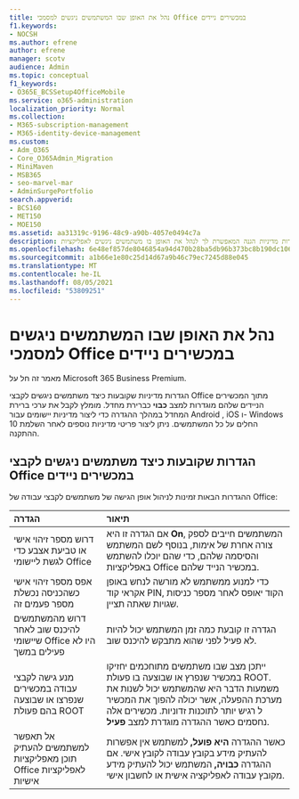 ```yaml
---
title: נהל את האופן שבו המשתמשים ניגשים למסמכי Office במכשירים ניידים
f1.keywords:
- NOCSH
ms.author: efrene
author: efrene
manager: scotv
audience: Admin
ms.topic: conceptual
f1_keywords:
- O365E_BCSSetup4OfficeMobile
ms.service: o365-administration
localization_priority: Normal
ms.collection:
- M365-subscription-management
- M365-identity-device-management
ms.custom:
- Adm_O365
- Core_O365Admin_Migration
- MiniMaven
- MSB365
- seo-marvel-mar
- AdminSurgePortfolio
search.appverid:
- BCS160
- MET150
- MOE150
ms.assetid: aa31319c-9196-48c9-a90b-4057e0494c7a
description: למד אודות מדיניות הגנה המאפשרת לך לנהל את האופן בו משתמשים ניגשים לאפליקציות Office וקבצי עבודה ממכשירים ניידים.
ms.openlocfilehash: 6e48ef857de8046854a94d470b28ba5db96b373bc8b190dc1062d4f408a9802c
ms.sourcegitcommit: a1b66e1e80c25d14d67a9b46c79ec7245d88e045
ms.translationtype: MT
ms.contentlocale: he-IL
ms.lasthandoff: 08/05/2021
ms.locfileid: "53809251"
---
```

# <a name="manage-how-users-access-office-documents-on-mobile-devices"></a>נהל את האופן שבו המשתמשים ניגשים למסמכי Office במכשירים ניידים

מאמר זה חל על Microsoft 365 Business Premium.

הגדרות מדיניות שקובעות כיצד משתמשים ניגשים לקבצי Office מתוך המכשירים הניידים שלהם מוגדרות למצב **כבוי** כברירת מחדל. מומלץ לקבל את ערכי ברירת המחדל במהלך ההגדרה כדי ליצור מדיניות יישומים עבור Android , iOS ו- Windows 10 החלים על כל המשתמשים. ניתן ליצור פריטי מדיניות נוספים לאחר השלמת ההתקנה. 
  
## <a name="settings-that-control-how-users-access-office-files-on-mobile-devices"></a>הגדרות שקובעות כיצד משתמשים ניגשים לקבצי Office במכשירים ניידים

ההגדרות הבאות זמינות לניהול אופן הגישה של משתמשים לקבצי עבודה של Office:

|הגדרה  <br/> |תיאור  <br/> |
|:-----|:-----|
|דרוש מספר זיהוי אישי או טביעת אצבע כדי לגשת ליישומי Office  <br/> |אם הגדרה זו היא **On**, המשתמשים חייבים לספק צורה אחרת של אימות, בנוסף לשם המשתמש והסיסמה שלהם, כדי שהם יוכלו להשתמש באפליקציות Office במכשיר הנייד שלהם.  <br/> |
|אפס מספר זיהוי אישי כשהכניסה נכשלת מספר פעמים זה  <br/> |כדי למנוע ממשתמש לא מורשה לנחש באופן אקראי קוד PIN, הקוד יאופס לאחר מספר כניסות שגויות שאתה תציין.  <br/> |
|דרוש מהמשתמשים להיכנס שוב לאחר שיישומי Office היו לא פעילים במשך  <br/> |הגדרה זו קובעת כמה זמן המשתמש יכול להיות לא פעיל לפני שהוא מתבקש להיכנס שוב.  <br/> |
|מנע גישה לקבצי עבודה במכשירים שנפרצו או שבוצעה בהם פעולת ROOT  <br/> |ייתכן מצב שבו משתמשים מתוחכמים יחזיקו במכשיר שנפרץ או שבוצעה בו פעולת ROOT. משמעות הדבר היא שהמשתמש יכול לשנות את מערכת ההפעלה, אשר יכולה להפוך את המכשיר ל רגיש יותר לתוכנות זדוניות. מכשירים אלה נחסמים כאשר ההגדרה מוגדרת למצב **פעיל**.  <br/> |
|אל תאפשר למשתמשים להעתיק תוכן מאפליקציות Office לאפליקציות אישיות  <br/> |כאשר ההגדרה **היא פועל,** למשתמש אין אפשרות להעתיק מידע בקובץ עבודה לקובץ אישי. אם ההגדרה **כבויה,** המשתמש יכול להעתיק מידע מקובץ עבודה לאפליקציה אישית או לחשבון אישי.  <br/> |
   

